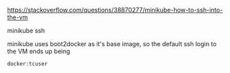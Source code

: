 

https://stackoverflow.com/questions/38870277/minikube-how-to-ssh-into-the-vm

minikube ssh

minikube uses boot2docker as it's base image, so the default ssh login to the VM ends up being 

`docker:tcuser`